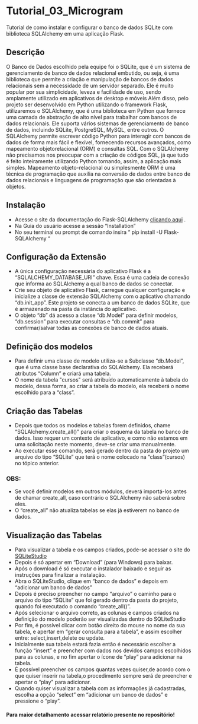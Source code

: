 # Tutorial_03_Microgram
Tutorial de como instalar e configurar o banco de dados SQLite com biblioteca SQLAlchemy em uma aplicação Flask.
## Descrição
O Banco de Dados escolhido pela equipe foi o SQLite, que é um sistema de gerenciamento de
banco de dados relacional embutido, ou seja, é uma biblioteca que permite a criação e
manipulação de bancos de dados relacionais sem a necessidade de um servidor separado. Ele
é muito popular por sua simplicidade, leveza e facilidade de uso, sendo amplamente utilizado
em aplicativos de desktop e móveis
Além disso, pelo projeto ser desenvolvido em Python utilizando o framework Flask,
utilizaremos o SQLAlchemy, que é uma biblioteca em Python que fornece uma camada de
abstração de alto nível para trabalhar com bancos de dados relacionais. Ele suporta vários
sistemas de gerenciamento de banco de dados, incluindo SQLite, PostgreSQL, MySQL, entre
outros. O SQLAlchemy permite escrever código Python para interagir com bancos de dados
de forma mais fácil e flexível, fornecendo recursos avançados, como mapeamento objetorelacional (ORM) e consultas SQL. Com o SQLAlchemy não precisamos nos preocupar com a
criação de códigos SQL, já que tudo é feito inteiramente utilizando Python tornando, assim, a
aplicação mais simples.
Mapeamento objeto-relacional ou simplesmente ORM é uma técnica de programação que
auxilia na conversão de dados entre banco de dados relacionais e linguagens de programação
que são orientadas à objetos.

## Instalação
- Acesse o site da documentação do Flask-SQLAlchemy [clicando aqui](https://flask-sqlalchemy.palletsprojects.com/en/3.0.x/) .
- Na Guia do usuário acesse a sessão “Installation”
- No seu terminal ou prompt de comando insira “ pip install -U Flask-SQLAlchemy “

## Configuração da Extensão
- A única configuração necessária do aplicativo Flask é a
“SQLALCHEMY_DATABASE_URI” chave. Essa é uma cadeia de conexão que informa ao
SQLAlchemy a qual banco de dados se conectar.
- Crie seu objeto de aplicativo Flask, carregue qualquer configuração e inicialize a classe
de extensão SQLAlchemy com o aplicativo chamando “db.init_app”. Este projeto se
conecta a um banco de dados SQLite, que é armazenado na pasta da instância do
aplicativo.
- O objeto “db” dá acesso a classe “db.Model” para definir modelos, “db.session” para
executar consultas e “db.commit” para confirmar/salvar todas as conexões de banco
de dados atuais.

## Definição dos modelos
- Para definir uma classe de modelo utiliza-se a Subclasse “db.Model”, que é uma
classe base declarativa do SQLAlchemy. Ela receberá atributos “Column” e criará
uma tabela.
- O nome da tabela "cursos" será atribuído automaticamente à tabela do modelo,
dessa forma, ao criar a tabela do modelo, ela receberá o nome escolhido para a
“class”.

## Criação das Tabelas
- Depois que todos os modelos e tabelas forem definidos, chame
“SQLAlchemy.create_all()” para criar o esquema da tabela no banco de dados. Isso
requer um contexto de aplicativo, e como não estamos em uma solicitação neste
momento, deve-se criar uma manualmente.
- Ao executar esse comando, será gerado dentro da pasta do projeto um arquivo do
tipo “SQLite” que terá o nome colocado na “class”(cursos) no tópico anterior.
### OBS:
- Se você definir modelos em outros módulos, deverá importá-los antes de chamar
create_all, caso contrário o SQLAlchemy não saberá sobre eles.
- O “create_all” não atualiza tabelas se elas já estiverem no banco de dados.

## Visualização das Tabelas
- Para visualizar a tabela e os campos criados, pode-se acessar o site do [SQLiteStudio](https://sqlitestudio.pl/)
- Depois é só apertar em “Download” (para Windows) para baixar.
- Após o download é só executar o instalador baixado e seguir as instruções para
finalizar a instalação.
- Abra o SQLiteStudio, clique em “banco de dados” e depois em “adicionar um banco
de dados”
- Depois é preciso preencher no campo “arquivo” o caminho para o arquivo do tipo
“SQLite” que foi gerado dentro da pasta do projeto, quando foi executado o comando
“create_all()”.
- Após selecionar o arquivo correto, as colunas e campos criados na definição do
modelo poderão ser visualizadas dentro do SQLiteStudio
- Por fim, é possível clicar com botão direito do mouse no nome da sua tabela, e apertar
em “gerar consulta para a tabela”, e assim escolher entre: select,insert,delete ou
update.
- Inicialmente sua tabela estará fazia então é necessário escolher a função “insert” e
preencher com dados nos devidos campos escolhidos para as colunas, e no fim apertar
o ícone de “play” para adicionar na tabela.
- É possível preencher os campos quantas vezes quiser,de acordo com o que quiser
inserir na tabela,o procedimento sempre será de preencher e apertar o “play” para
adicionar.
- Quando quiser visualizar a tabela com as informações já cadastradas, escolha a opção
“select” em “adicionar um banco de dados” e pressione o “play”.

<h4>Para maior detalhamento acessar relatório presente no repositório!</h4>
